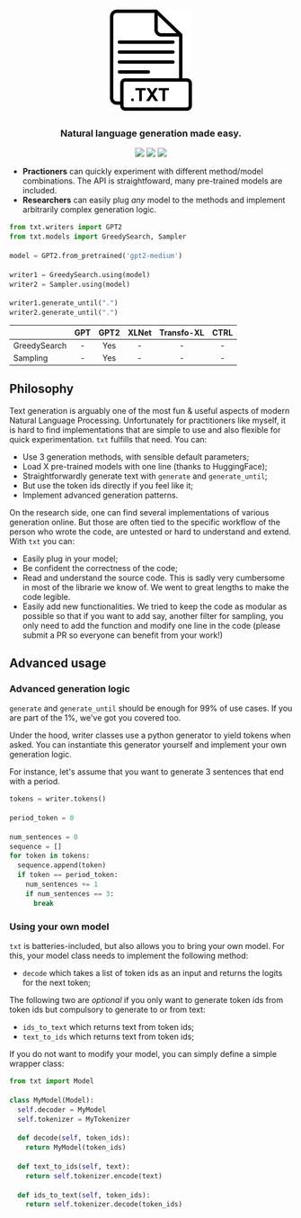 <h1 align="center">
  <img src="https://raw.githubusercontent.com/rlouf/txt/master/docs/logo.png">
</h1>

<h3 align="center">
  Natural language generation made easy.
</h3>

<p align="center">
  <a href="https://github.com/rlouf/txt/actions?query=workflow%3Abuild"><img src="https://github.com/rlouf/txt/workflows/build/badge.svg?branch=master"></a>
  <a href="https://github.com/rlouf/txt/actions?query=workflow%3Alint"><img src="https://github.com/rlouf/txt/workflows/lint/badge.svg?branch=master"></a>
  <a href="https://github.com/psf/black"><img src="https://img.shields.io/badge/code%20style-black-000000.svg"></a>
</p>

- **Practioners** can quickly experiment with different method/model
  combinations. The API is straightfoward, many pre-trained models are included.
- **Researchers** can easily plug *any* model to the methods and implement
  arbitrarily complex generation logic.

```python
from txt.writers import GPT2
from txt.models import GreedySearch, Sampler

model = GPT2.from_pretrained('gpt2-medium')

writer1 = GreedySearch.using(model)
writer2 = Sampler.using(model)

writer1.generate_until(".")
writer2.generate_until(".")
```

|              | GPT   | GPT2  | XLNet | Transfo-XL | CTRL  |
| :---         | :---: | :---: | :---: |  :---:     | :---: |
| GreedySearch | -     | Yes   | -     |  -         |  -    |
| Sampling     | -     | Yes   | -     |  -         |  -    |

## Philosophy

Text generation is arguably one of the most fun & useful aspects of modern
Natural Language Processing. Unfortunately for practitioners like myself, 
it is hard to find implementations that are simple to use and also flexible for
quick experimentation. `txt` fulfills that need. You can:

- Use 3 generation methods, with sensible default parameters;
- Load X pre-trained models with one line (thanks to HuggingFace);
- Straightforwardly generate text with `generate` and `generate_until`;
- But use the token ids directly if you feel like it;
- Implement advanced generation patterns.

On the research side, one can find several implementations of various generation
online. But those are often tied to the specific workflow of the person who
wrote the code, are untested or hard to understand and extend. With `txt` you
can:

- Easily plug in your model;
- Be confident the correctness of the code;
- Read and understand the source code. This is sadly very cumbersome in most of
  the librarie we know of. We went to great lengths to make the code legible.
- Easily add new functionalities. We tried to keep the code as modular as
  possible so that if you want to add say, another filter for sampling, you
  only need to add the function and modify one line in the code (please submit a
  PR so everyone can benefit from your work!)

## Advanced usage

### Advanced generation logic

`generate` and `generate_until` should be enough for 99% of use cases. If you are part of the 1%, we've got you covered too.

Under the hood, writer classes use a python generator to yield tokens when
asked. You can instantiate this generator yourself and implement your own
generation logic.

For instance, let's assume that you want to generate 3 sentences that end with
a period.

```python
tokens = writer.tokens()

period_token = 0

num_sentences = 0
sequence = []
for token in tokens:
  sequence.append(token)
  if token == period_token:
    num_sentences += 1
    if num_sentences == 3:
      break
```

### Using your own model

`txt` is batteries-included, but also allows you to bring your own model. For
this, your model class needs to implement the following method:

- `decode` which takes a list of token ids as an input and returns the logits
  for the next token;

The following two are *optional* if you only want to generate token ids from token
ids but compulsory to generate to or from text:

- `ids_to_text` which returns text from token ids;
- `text_to_ids` which returns text from token ids;

If you do not want to modify your model, you can simply define a simple wrapper class:

```python
from txt import Model

class MyModel(Model):
  self.decoder = MyModel
  self.tokenizer = MyTokenizer

  def decode(self, token_ids):
    return MyModel(token_ids)

  def text_to_ids(self, text):
    return self.tokenizer.encode(text)

  def ids_to_text(self, token_ids):
    return self.tokenizer.decode(token_ids)
```

### 
